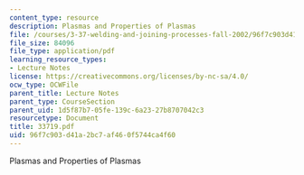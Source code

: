 ```yaml
---
content_type: resource
description: Plasmas and Properties of Plasmas
file: /courses/3-37-welding-and-joining-processes-fall-2002/96f7c903d41a2bc7af460f5744ca4f60_33719.pdf
file_size: 84096
file_type: application/pdf
learning_resource_types:
- Lecture Notes
license: https://creativecommons.org/licenses/by-nc-sa/4.0/
ocw_type: OCWFile
parent_title: Lecture Notes
parent_type: CourseSection
parent_uid: 1d5f87b7-05fe-139c-6a23-27b8707042c3
resourcetype: Document
title: 33719.pdf
uid: 96f7c903-d41a-2bc7-af46-0f5744ca4f60
---
```

Plasmas and Properties of Plasmas